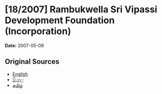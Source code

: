 # [18/2007] Rambukwella Sri Vipassi Development Foundation (Incorporation)

**Date:** 2007-05-08

## Original Sources

- [English](https://documents.gov.lk/view/acts/2007/5/18-2007_E.pdf)
- [සිංහල](https://documents.gov.lk/view/acts/2007/5/18-2007_S.pdf)
- [தமிழ்](https://documents.gov.lk/view/acts/2007/5/18-2007_T.pdf)

